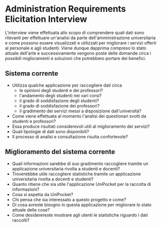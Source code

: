 # Administration Requirements Elicitation Interview

L'interview viene effettuata allo scopo di comprendere quali dati sono rilevanti per effettuare un'analisi da parte dell'amministrazione universitaria e come possono essere visualizzati e utilizzati per migliorare i servizi offerti al personale e agli studenti.
Viene dunque dapprima compreso lo stato attuale dell'arte e successivamente vengono poste delle domande circa i possibili miglioramenti e soluzioni che potrebbero portare dei benefici.

## Sistema corrente

- Utilizza qualche applicazione per raccogliere dati circa
	- le opinioni degli studenti e dei professori?
	- l'andamento degli studenti nei vari corsi?
	- il grado di soddisfazione degli studenti?
	- il grado di soddisfazione dei professori?
	- il gradimento dei servizi messi a disposizione dall'università? 
- Come viene effettuata al momento l'analisi dei questionari svolti da studenti e professori?
- Essa produce risultati considerevoli utili al miglioramento dei servizi?
- Quali tipologie di dati sono disponibili?
- Il processo di analisi e consultazione risulta confortevole?

## Miglioramento del sistema corrente

- Quali informazioni sarebbe di suo gradimento raccogliere tramite un applicazione universitaria rivolta a studenti e docenti?
- Troverebbbe utile raccogliere statistiche tramite un applicazione universitaria rivolta a docenti e studenti?
- Quanto ritiene che sia utile l'applicazione UniPocket per la raccolta di informazioni?
- Cosa si aspetta da UniPocket?
- Chi pensa che sia interessato a questo progetto e come?
- Di cosa avreste bisogno in questa applicazione per migliorare lo stato attuale delle cose?
- Come desiderereste mostrare agli utenti le statistiche riguardo i dati raccolti?
